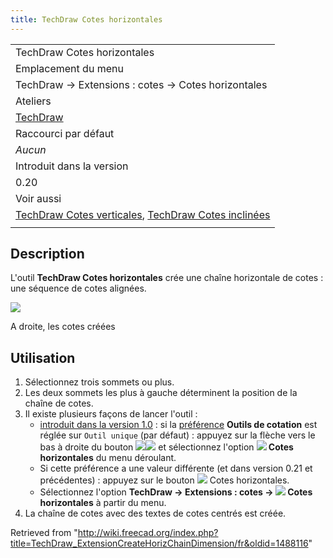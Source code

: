 ```yaml
---
title: TechDraw Cotes horizontales
---
```

|  |
| --- |
| TechDraw Cotes horizontales |
| Emplacement du menu |
| TechDraw → Extensions : cotes → Cotes horizontales |
| Ateliers |
| [TechDraw](/TechDraw_Workbench/fr "TechDraw Workbench/fr") |
| Raccourci par défaut |
| *Aucun* |
| Introduit dans la version |
| 0.20 |
| Voir aussi |
| [TechDraw Cotes verticales](/TechDraw_ExtensionCreateVertChainDimension/fr "TechDraw ExtensionCreateVertChainDimension/fr"), [TechDraw Cotes inclinées](/TechDraw_ExtensionCreateObliqueChainDimension/fr "TechDraw ExtensionCreateObliqueChainDimension/fr") |
|  |

## Description

L'outil **TechDraw Cotes horizontales** crée une chaîne horizontale de cotes : une séquence de cotes alignées.

![](/images/TechDraw_ExtensionCreateHorizChainDimensionExample.png)

A droite, les cotes créées

## Utilisation

1. Sélectionnez trois sommets ou plus.
2. Les deux sommets les plus à gauche déterminent la position de la chaîne de cotes.
3. Il existe plusieurs façons de lancer l'outil :
   * [introduit dans la version 1.0](/Release_notes_1.0/fr "Release notes 1.0/fr") : si la [préférence](/TechDraw_Preferences/fr#Cotes "TechDraw Preferences/fr") **Outils de cotation** est réglée sur `Outil unique` (par défaut) : appuyez sur la flèche vers le bas à droite du bouton ![](/images/TechDraw_Dimension.svg)![](/images/Toolbar_flyout_arrow.svg) et sélectionnez l'option **![](/images/TechDraw_ExtensionCreateHorizChainDimension.svg) Cotes horizontales** du menu déroulant.
   * Si cette préférence a une valeur différente (et dans version 0.21 et précédentes) : appuyez sur le bouton ![](/images/TechDraw_ExtensionCreateHorizChainDimension.svg) Cotes horizontales.
   * Sélectionnez l'option **TechDraw → Extensions : cotes → ![](/images/TechDraw_ExtensionCreateHorizChainDimension.svg) Cotes horizontales** à partir du menu.
4. La chaîne de cotes avec des textes de cotes centrés est créée.

Retrieved from "<http://wiki.freecad.org/index.php?title=TechDraw_ExtensionCreateHorizChainDimension/fr&oldid=1488116>"